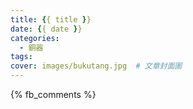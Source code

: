 ```yaml
---
title: {{ title }}
date: {{ date }}
categories:
  - 銅器
tags:
cover: images/bukutang.jpg  # 文章封面圖
---
```



{% fb_comments %}
